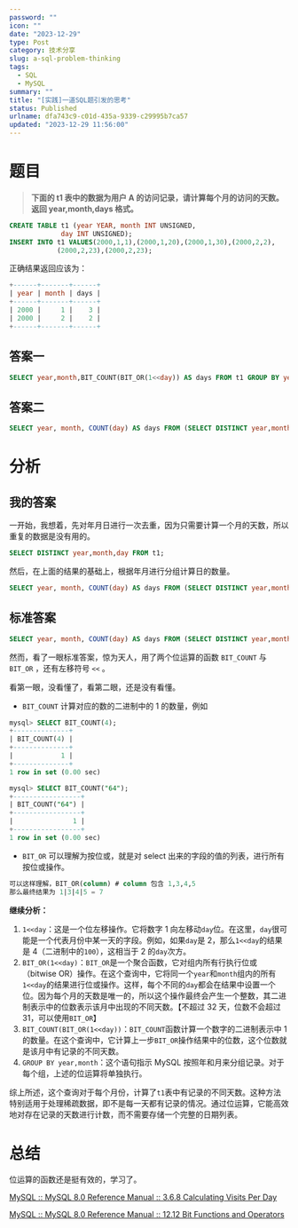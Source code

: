 ```yaml
---
password: ""
icon: ""
date: "2023-12-29"
type: Post
category: 技术分享
slug: a-sql-problem-thinking
tags:
  - SQL
  - MySQL
summary: ""
title: "[实践]一道SQL题引发的思考"
status: Published
urlname: dfa743c9-c01d-435a-9339-c29995b7ca57
updated: "2023-12-29 11:56:00"
---
```


# 题目

> **下面的 t1 表中的数据为用户 A 的访问记录，请计算每个月的访问的天数。返回 year,month,days 格式。**

```sql
CREATE TABLE t1 (year YEAR, month INT UNSIGNED,
             day INT UNSIGNED);
INSERT INTO t1 VALUES(2000,1,1),(2000,1,20),(2000,1,30),(2000,2,2),
            (2000,2,23),(2000,2,23);
```

正确结果返回应该为：

```sql
+------+-------+------+
| year | month | days |
+------+-------+------+
| 2000 |     1 |    3 |
| 2000 |     2 |    2 |
+------+-------+------+
```

## 答案一

```sql
SELECT year,month,BIT_COUNT(BIT_OR(1<<day)) AS days FROM t1 GROUP BY year,month;
```

## 答案二

```sql
SELECT year, month, COUNT(day) AS days FROM (SELECT DISTINCT year,month,day FROM t1) as t2 GROUP BY year, month;
```

# 分析

## 我的答案

一开始，我想着，先对年月日进行一次去重，因为只需要计算一个月的天数，所以重复的数据是没有用的。

```sql
SELECT DISTINCT year,month,day FROM t1;
```

然后，在上面的结果的基础上，根据年月进行分组计算日的数量。

```sql
SELECT year, month, COUNT(day) AS days FROM (SELECT DISTINCT year,month,day FROM t1) as t2 GROUP BY year, month;
```

## 标准答案

```sql
SELECT year, month, COUNT(day) AS days FROM (SELECT DISTINCT year,month,day FROM t1) as t2 GROUP BY year, month;
```

然而，看了一眼标准答案，惊为天人，用了两个位运算的函数 `BIT_COUNT` 与 `BIT_OR` ，还有左移符号 `<<` 。

看第一眼，没看懂了，看第二眼，还是没有看懂。

- `BIT_COUNT` 计算对应的数的二进制中的 1 的数量，例如

```sql
mysql> SELECT BIT_COUNT(4);
+--------------+
| BIT_COUNT(4) |
+--------------+
|            1 |
+--------------+
1 row in set (0.00 sec)

mysql> SELECT BIT_COUNT("64");
+-----------------+
| BIT_COUNT("64") |
+-----------------+
|               1 |
+-----------------+
1 row in set (0.00 sec)
```

- `BIT_OR` 可以理解为按位或，就是对 select 出来的字段的值的列表，进行所有按位或操作。

```sql
可以这样理解，BIT_OR(column) # column 包含 1,3,4,5
那么最终结果为 1|3|4|5 = 7
```

**继续分析：**

1. `1<<day`：这是一个位左移操作。它将数字 1 向左移动`day`位。在这里，`day`很可能是一个代表月份中某一天的字段。例如，如果`day`是 2，那么`1<<day`的结果是 4（二进制中的`100`），这相当于 2 的`day`次方。
2. `BIT_OR(1<<day)`：`BIT_OR`是一个聚合函数，它对组内所有行执行位或（bitwise OR）操作。在这个查询中，它将同一个`year`和`month`组内的所有`1<<day`的结果进行位或操作。这样，每个不同的`day`都会在结果中设置一个位。因为每个月的天数是唯一的，所以这个操作最终会产生一个整数，其二进制表示中的位数表示该月中出现的不同天数。【不超过 32 天，位数不会超过 31，可以使用`BIT_OR`】
3. `BIT_COUNT(BIT_OR(1<<day))`：`BIT_COUNT`函数计算一个数字的二进制表示中 1 的数量。在这个查询中，它计算上一步`BIT_OR`操作结果中的位数，这个位数就是该月中有记录的不同天数。
4. `GROUP BY year,month`：这个语句指示 MySQL 按照年和月来分组记录。对于每个组，上述的位运算将单独执行。

综上所述，这个查询对于每个月份，计算了`t1`表中有记录的不同天数。这种方法特别适用于处理稀疏数据，即不是每一天都有记录的情况。通过位运算，它能高效地对存在记录的天数进行计数，而不需要存储一个完整的日期列表。

# 总结

位运算的函数还是挺有效的，学习了。

[MySQL :: MySQL 8.0 Reference Manual :: 3.6.8 Calculating Visits Per Day](https://dev.mysql.com/doc/refman/8.0/en/calculating-days.html)

[MySQL :: MySQL 8.0 Reference Manual :: 12.12 Bit Functions and Operators](https://dev.mysql.com/doc/refman/8.0/en/bit-functions.html)
